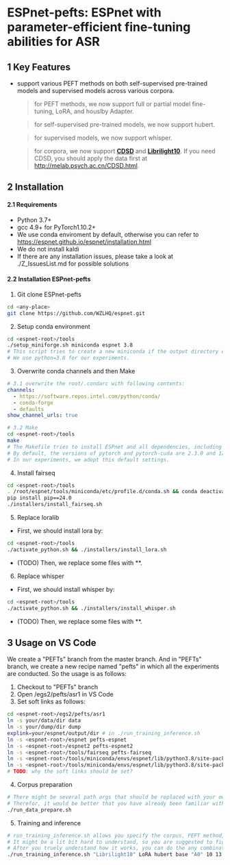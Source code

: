 # ESPnet-pefts: ESPnet with parameter-efficient fine-tuning abilities for ASR

## 1 Key Features

- support various PEFT methods on both self-supervised pre-trained models and supervised models across various corpora.

    > for PEFT methods, we now support full or partial model fine-tuning, LoRA, and houslby Adapter. 

    > for self-supervised pre-trained models, we now support hubert.

    > for supervised models, we now support whisper.

    > for corpora, we now support [**CDSD**](https://arxiv.org/pdf/2310.15930) and [**Librilight10**](https://arxiv.org/pdf/1912.07875). If you need CDSD, you should apply the data first at http://melab.psych.ac.cn/CDSD.html.

## 2 Installation

#### 2.1 Requirements
- Python 3.7+
- gcc 4.9+ for PyTorch1.10.2+
- We use conda enviroment by default, otherwise you can refer to https://espnet.github.io/espnet/installation.html
- We do not install kaldi
- If there are any installation issues, please take a look at ./Z_IssuesList.md for possible solutions

#### 2.2 Installation ESPnet-pefts
1. Git clone ESPnet-pefts
``` bash
cd <any-place>
git clone https://github.com/WZLHQ/espnet.git
```
2. Setup conda environment
``` bash
cd <espnet-root>/tools
./setup_miniforge.sh miniconda espnet 3.8
# This script tries to create a new miniconda if the output directory doesn't exist.
# We use python=3.8 for our experiments.
```
3. Overwrite conda channels and then Make
```yaml
# 3.1 overwrite the root/.condarc with following contents:
channels:
  - https://software.repos.intel.com/python/conda/
  - conda-forge
  - defaults
show_channel_urls: true
```
``` bash
# 3.2 Make
cd <espnet-root>/tools
make
# The Makefile tries to install ESPnet and all dependencies, including PyTorch.
# By default, the versions of pytorch and pytorch-cuda are 2.3.0 and 12.1, respectively.
# In our experiments, we adopt this default settings.
```
4. Install fairseq
```bash
cd <espnet-root>/tools
. /root/espnet/tools/miniconda/etc/profile.d/conda.sh && conda deactivate && conda activate espnet
pip install pip==24.0
./installers/install_fairseq.sh
```
5. Replace loralib
- First, we should install lora by:
```bash
cd <espnet-root>/tools
./activate_python.sh && ./installers/install_lora.sh
```
- (TODO) Then, we replace some files with **.

6. Replace whisper
- First, we should install whisper by:
```bash
cd <espnet-root>/tools
./activate_python.sh && ./installers/install_whisper.sh
```
- (TODO) Then, we replace some files with **.

## 3 Usage on VS Code
We create a "PEFTs" branch from the master branch. And in "PEFTs" branch, we create a new recipe named "pefts" in which all the experiments are conducted. So the usage is as follows:
1. Checkout to "PEFTs" branch
2. Open <espnet-root>/egs2/pefts/asr1 in VS Code
3. Set soft links as follows:
```bash
cd <espnet-root>/egs2/pefts/asr1
ln -s your/data/dir data
ln -s your/dump/dir dump
explink=your/espnet/output/dir # in ./run_training_inference.sh
ln -s <espnet-root>/espnet pefts-espnet
ln -s <espnet-root>/espnet2 pefts-espnet2
ln -s <espnet-root>/tools/fairseq pefts-fairseq
ln -s <espnet-root>/tools/miniconda/envs/espnet/lib/python3.8/site-packages/loralib pefts-loralib
ln -s <espnet-root>/tools/miniconda/envs/espnet/lib/python3.8/site-packages/whisper pefts-whisper
# TODO: why the soft links should be set?
```
4. Corpus preparation
```bash
# There might be several path args that should be replaced with your own path.
# Therefor, it would be better that you have already been familiar with 1) what the first stage of ESPnet do; 2) what the ${local_data_dir}/data.sh do.
./run_data_prepare.sh
```
5. Training and inference
```bash
# run_training_inference.sh allows you specify the corpus, PEFT method, model and its size, key (a unique tag for current experiments) and so on.
# It might be a lit bit hard to understand, so you are suggested to figure out the whole pipline through an example below. 
# After you truely understand how it works, you can do the any combination among corpus, model, and method.
./run_training_inference.sh "Librilight10" LoRA hubert base "A0" 10 13 4 0 "--adapter_conf rank=8 --adapter_conf alpha=8"
```
